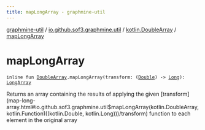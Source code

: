 ```yaml
---
title: mapLongArray - graphmine-util
---
```


[graphmine-util](../../index.html) / [io.github.sof3.graphmine.util](../index.html) / [kotlin.DoubleArray](index.html) / [mapLongArray](./map-long-array.html)

# mapLongArray

`inline fun `[`DoubleArray`](https://kotlinlang.org/api/latest/jvm/stdlib/kotlin/-double-array/index.html)`.mapLongArray(transform: (`[`Double`](https://kotlinlang.org/api/latest/jvm/stdlib/kotlin/-double/index.html)`) -> `[`Long`](https://kotlinlang.org/api/latest/jvm/stdlib/kotlin/-long/index.html)`): `[`LongArray`](https://kotlinlang.org/api/latest/jvm/stdlib/kotlin/-long-array/index.html)

Returns an array containing the results of applying the given [transform](map-long-array.html#io.github.sof3.graphmine.util$mapLongArray(kotlin.DoubleArray, kotlin.Function1((kotlin.Double, kotlin.Long)))/transform) function to each element in the
original array

